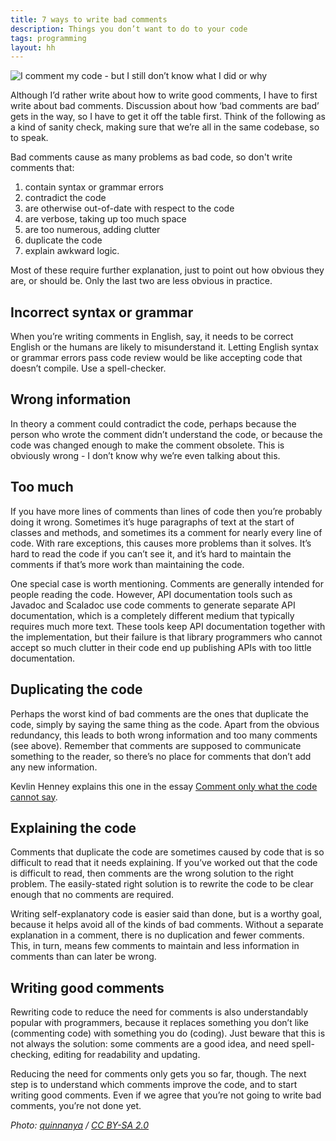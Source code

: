 ```yaml
---
title: 7 ways to write bad comments
description: Things you don’t want to do to your code
tags: programming
layout: hh
---
```


![I comment my code - but I still don’t know what I did or why](comments-bad.jpg)

Although I’d rather write about how to write good comments, I have to first write about bad comments. Discussion about how ‘bad comments are bad’ gets in the way, so I have to get it off the table first. Think of the following as a kind of sanity check, making sure that we’re all in the same codebase, so to speak.

Bad comments cause as many problems as bad code, so don't write comments that:

1. contain syntax or grammar errors
2. contradict the code
3. are otherwise out-of-date with respect to the code
4. are verbose, taking up too much space
5. are too numerous, adding clutter
6. duplicate the code
7. explain awkward logic.

Most of these require further explanation, just to point out how obvious they are, or should be. Only the last two are less obvious in practice.


## Incorrect syntax or grammar

When you’re writing comments in English, say, it needs to be correct English or the humans are likely to misunderstand it. Letting English syntax or grammar errors pass code review would be like accepting code that doesn’t compile. Use a spell-checker.


## Wrong information

In theory a comment could contradict the code, perhaps because the person who wrote the comment didn’t understand the code, or because the code was changed enough to make the comment obsolete. This is obviously wrong - I don’t know why we’re even talking about this.


## Too much

If you have more lines of comments than lines of code then you’re probably doing it wrong. Sometimes it’s huge paragraphs of text at the start of classes and methods, and sometimes its a comment for nearly every line of code. With rare exceptions, this causes more problems than it solves. It’s hard to read the code if you can’t see it, and it’s hard to maintain the comments if that’s more work than maintaining the code.

One special case is worth mentioning. Comments are generally intended for people reading the code. However, API documentation tools such as Javadoc and Scaladoc use code comments to generate separate API documentation, which is a completely different medium that typically requires much more text. These tools keep API documentation together with the implementation, but their failure is that library programmers who cannot accept so much clutter in their code end up publishing APIs with too little documentation.


## Duplicating the code

Perhaps the worst kind of bad comments are the ones that duplicate the code, simply by saying the same thing as the code. Apart from the obvious redundancy, this leads to both wrong information and too many comments (see above). Remember that comments are supposed to communicate something to the reader, so there’s no place for comments that don’t add any new information.

Kevlin Henney explains this one in the essay [Comment only what the code cannot say](http://programmer.97things.oreilly.com/wiki/index.php/Comment_Only_What_the_Code_Cannot_Say).


## Explaining the code

Comments that duplicate the code are sometimes caused by code that is so difficult to read that it needs explaining. If you’ve worked out that the code is difficult to read, then comments are the wrong solution to the right problem. The easily-stated right solution is to rewrite the code to be clear enough that no comments are required.

Writing self-explanatory code is easier said than done, but is a worthy goal, because it helps avoid all of the kinds of bad comments. Without a separate explanation in a comment, there is no duplication and fewer comments. This, in turn, means few comments to maintain and less information in comments than can later be wrong.

## Writing good comments

Rewriting code to reduce the need for comments is also understandably popular with programmers, because it replaces something you don’t like (commenting code) with something you do (coding). Just beware that this is not always the solution: some comments are a good idea, and need spell-checking, editing for readability and updating.

Reducing the need for comments only gets you so far, though. The next step is to understand which comments improve the code, and to start writing good comments. Even if we agree that you’re not going to write bad comments, you’re not done yet.

_Photo: [quinnanya](https://www.flickr.com/photos/quinnanya/4869433260) / [CC BY-SA 2.0](https://creativecommons.org/licenses/by-sa/2.0/)_
